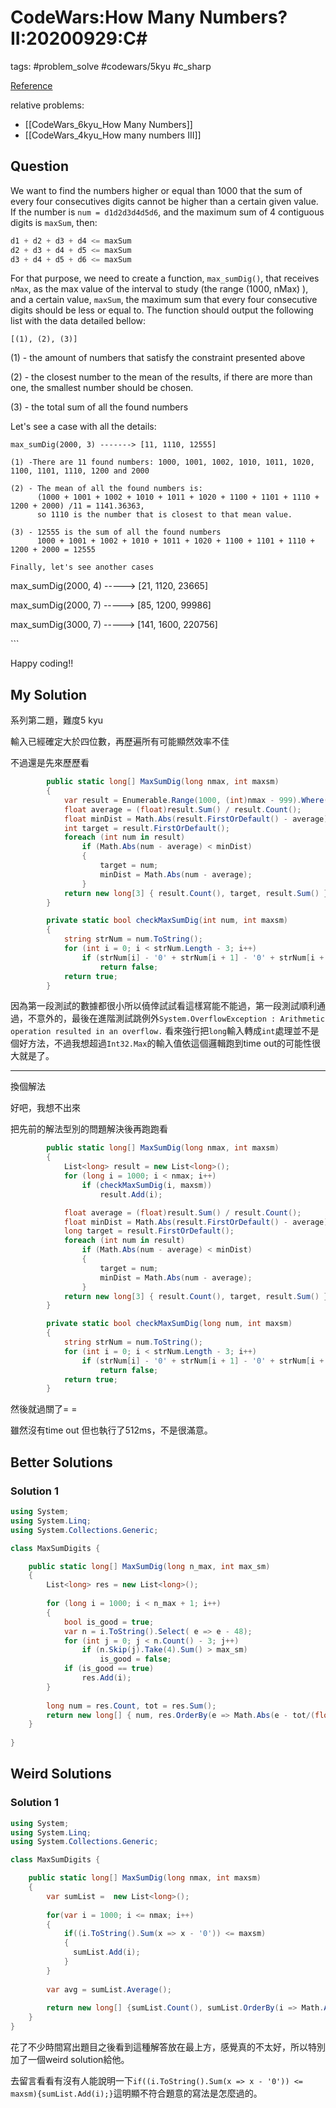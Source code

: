 # CodeWars:How Many Numbers? II:20200929:C\#

tags: #problem_solve #codewars/5kyu #c_sharp

[Reference](https://www.codewars.com/kata/55f5efd21ad2b48895000040)

relative problems:
- [[CodeWars_6kyu_How Many Numbers]]
- [[CodeWars_4kyu_How many numbers III]]

## Question

We want to find the numbers higher or equal than 1000 that the sum of every four consecutives digits cannot be higher than a certain given value. If the number is `num = d1d2d3d4d5d6`, and the maximum sum of 4 contiguous digits is `maxSum`, then:

```python
d1 + d2 + d3 + d4 <= maxSum
d2 + d3 + d4 + d5 <= maxSum
d3 + d4 + d5 + d6 <= maxSum
```

For that purpose, we need to create a function, `max_sumDig()`, that receives `nMax`, as the max value of the interval to study (the range (1000, nMax) ), and a certain value, `maxSum`, the maximum sum that every four consecutive digits should be less or equal to. The function should output the following list with the data detailed bellow:

```
[(1), (2), (3)]
```

(1) - the amount of numbers that satisfy the constraint presented above

(2) - the closest number to the mean of the results, if there are more than one, the smallest number should be chosen.

(3) - the total sum of all the found numbers

Let's see a case with all the details:

```
max_sumDig(2000, 3) -------> [11, 1110, 12555]

(1) -There are 11 found numbers: 1000, 1001, 1002, 1010, 1011, 1020, 1100, 1101, 1110, 1200 and 2000

(2) - The mean of all the found numbers is:
      (1000 + 1001 + 1002 + 1010 + 1011 + 1020 + 1100 + 1101 + 1110 + 1200 + 2000) /11 = 1141.36363,  
      so 1110 is the number that is closest to that mean value.

(3) - 12555 is the sum of all the found numbers
      1000 + 1001 + 1002 + 1010 + 1011 + 1020 + 1100 + 1101 + 1110 + 1200 + 2000 = 12555

Finally, let's see another cases
```

max_sumDig(2000, 4) -----> [21, 1120, 23665]

max_sumDig(2000, 7) -----> [85, 1200, 99986]

max_sumDig(3000, 7) -----> [141, 1600, 220756]

\```

Happy coding!!

## My Solution

系列第二題，難度5 kyu

輸入已經確定大於四位數，再歷遍所有可能顯然效率不佳

不過還是先來歷歷看

```C#
        public static long[] MaxSumDig(long nmax, int maxsm)
        {
            var result = Enumerable.Range(1000, (int)nmax - 999).Where(num => checkMaxSumDig(num, maxsm));
            float average = (float)result.Sum() / result.Count();
            float minDist = Math.Abs(result.FirstOrDefault() - average);
            int target = result.FirstOrDefault();
            foreach (int num in result)
                if (Math.Abs(num - average) < minDist)
                {
                    target = num;
                    minDist = Math.Abs(num - average);
                }
            return new long[3] { result.Count(), target, result.Sum() };
        }

        private static bool checkMaxSumDig(int num, int maxsm)
        {
            string strNum = num.ToString();
            for (int i = 0; i < strNum.Length - 3; i++)
                if (strNum[i] - '0' + strNum[i + 1] - '0' + strNum[i + 2] - '0' + strNum[i + 3] - '0' > maxsm)
                    return false;
            return true;
        }
```

因為第一段測試的數據都很小所以僥倖試試看這樣寫能不能過，第一段測試順利通過，不意外的，最後在進階測試跳例外`System.OverflowException : Arithmetic operation resulted in an overflow.` 看來強行把`long`輸入轉成`int`處理並不是個好方法，不過我想超過`Int32.Max`的輸入值依這個邏輯跑到time out的可能性很大就是了。

---

換個解法

好吧，我想不出來

把先前的解法型別的問題解決後再跑跑看

```C#
        public static long[] MaxSumDig(long nmax, int maxsm)
        {
            List<long> result = new List<long>();
            for (long i = 1000; i < nmax; i++)
                if (checkMaxSumDig(i, maxsm))
                    result.Add(i);

            float average = (float)result.Sum() / result.Count();
            float minDist = Math.Abs(result.FirstOrDefault() - average);
            long target = result.FirstOrDefault();
            foreach (int num in result)
                if (Math.Abs(num - average) < minDist)
                {
                    target = num;
                    minDist = Math.Abs(num - average);
                }
            return new long[3] { result.Count(), target, result.Sum() };
        }

        private static bool checkMaxSumDig(long num, int maxsm)
        {
            string strNum = num.ToString();
            for (int i = 0; i < strNum.Length - 3; i++)
                if (strNum[i] - '0' + strNum[i + 1] - '0' + strNum[i + 2] - '0' + strNum[i + 3] - '0' > maxsm)
                    return false;
            return true;
        }
```

然後就過關了= =

雖然沒有time out 但也執行了512ms，不是很滿意。

## Better Solutions

### Solution 1

```C#
using System;
using System.Linq;
using System.Collections.Generic;

class MaxSumDigits {

    public static long[] MaxSumDig(long n_max, int max_sm) 
    {
        List<long> res = new List<long>();
        
        for (long i = 1000; i < n_max + 1; i++)
        {
            bool is_good = true;
            var n = i.ToString().Select( e => e - 48);
            for (int j = 0; j < n.Count() - 3; j++)
                if (n.Skip(j).Take(4).Sum() > max_sm)
                    is_good = false;
            if (is_good == true)
                res.Add(i);
        }
        
        long num = res.Count, tot = res.Sum();
        return new long[] { num, res.OrderBy(e => Math.Abs(e - tot/(float)num)).ThenBy(e => e).First(), tot };
    }
    
}
```

## Weird Solutions

### Solution 1

```C#
using System;
using System.Linq;
using System.Collections.Generic;

class MaxSumDigits {

    public static long[] MaxSumDig(long nmax, int maxsm) 
    {
        var sumList =  new List<long>();
        
        for(var i = 1000; i <= nmax; i++)
        {
            if((i.ToString().Sum(x => x - '0')) <= maxsm)
            {
              sumList.Add(i);
            }
        }
        
        var avg = sumList.Average();
        
        return new long[] {sumList.Count(), sumList.OrderBy(i => Math.Abs(avg - i)).First(), sumList.Sum()};
    }
}
```

花了不少時間寫出題目之後看到這種解答放在最上方，感覺真的不太好，所以特別加了一個weird solution給他。

去留言看看有沒有人能說明一下`if((i.ToString().Sum(x => x - '0')) <= maxsm){sumList.Add(i);}`這明顯不符合題意的寫法是怎麼過的。
